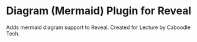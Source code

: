 # Diagram (Mermaid) Plugin for Reveal

Adds mermaid diagram support to Reveal. Created for Lecture by Caboodle Tech.